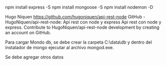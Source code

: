 npm install express -S
npm install mongoose -S
npm install nodemon -D

Hugo Niquen
https://github.com/hugoniquen/api-rest-node
GitHub - HugoNiquen/api-rest-node: Api rest con node y express
Api rest con node y express. Contribute to HugoNiquen/api-rest-node development by creating an account on GitHub.


Para cargar Mondo db, se debe crear la carpeta C:\data\db y dentro del instalador de mongo ejecutar al archivo mongod.exe.

Se debe agregar otros datos